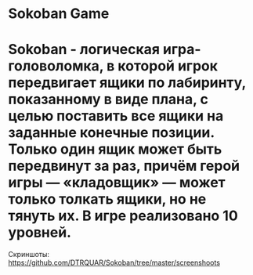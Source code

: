 # Sokoban Game

Sokoban - логическая игра-головоломка, в которой игрок передвигает ящики по лабиринту, показанному в виде плана, 
с целью поставить все ящики на заданные конечные позиции. Только один ящик может быть передвинут за раз, 
причём герой игры — «кладовщик» — может только толкать ящики, но не тянуть их. В игре реализовано 10 уровней.
=============================
Скриншоты:
https://github.com/DTRQUAR/Sokoban/tree/master/screenshoots
